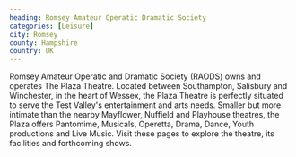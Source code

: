 ```yaml
---
heading: Romsey Amateur Operatic Dramatic Society
categories: [Leisure]
city: Romsey
county: Hampshire
country: UK
---
```

Romsey Amateur Operatic and Dramatic Society (RAODS) owns and operates The Plaza Theatre. Located between Southampton, Salisbury and Winchester, in the heart of Wessex, the Plaza Theatre is perfectly situated to serve the Test Valley's entertainment and arts needs. Smaller but more intimate than the nearby Mayflower, Nuffield and Playhouse theatres, the Plaza offers Pantomime, Musicals, Operetta, Drama, Dance, Youth productions and Live Music. Visit these pages to explore the theatre, its facilities and forthcoming shows.

